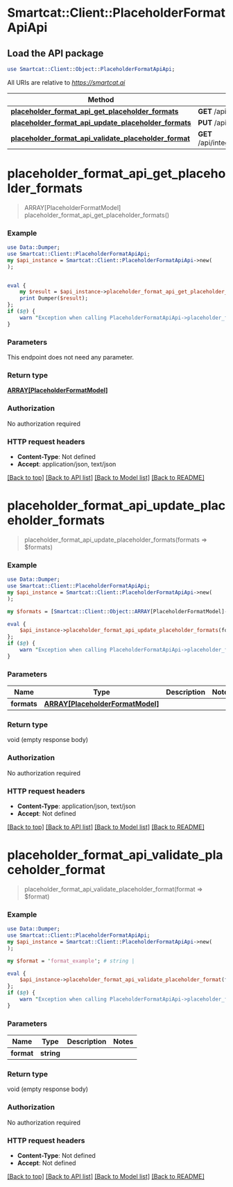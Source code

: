# Smartcat::Client::PlaceholderFormatApiApi

## Load the API package
```perl
use Smartcat::Client::Object::PlaceholderFormatApiApi;
```

All URIs are relative to *https://smartcat.ai*

Method | HTTP request | Description
------------- | ------------- | -------------
[**placeholder_format_api_get_placeholder_formats**](PlaceholderFormatApiApi.md#placeholder_format_api_get_placeholder_formats) | **GET** /api/integration/v1/placeholders | 
[**placeholder_format_api_update_placeholder_formats**](PlaceholderFormatApiApi.md#placeholder_format_api_update_placeholder_formats) | **PUT** /api/integration/v1/placeholders | 
[**placeholder_format_api_validate_placeholder_format**](PlaceholderFormatApiApi.md#placeholder_format_api_validate_placeholder_format) | **GET** /api/integration/v1/placeholders/validate | 


# **placeholder_format_api_get_placeholder_formats**
> ARRAY[PlaceholderFormatModel] placeholder_format_api_get_placeholder_formats()



### Example 
```perl
use Data::Dumper;
use Smartcat::Client::PlaceholderFormatApiApi;
my $api_instance = Smartcat::Client::PlaceholderFormatApiApi->new(
);


eval { 
    my $result = $api_instance->placeholder_format_api_get_placeholder_formats();
    print Dumper($result);
};
if ($@) {
    warn "Exception when calling PlaceholderFormatApiApi->placeholder_format_api_get_placeholder_formats: $@\n";
}
```

### Parameters
This endpoint does not need any parameter.

### Return type

[**ARRAY[PlaceholderFormatModel]**](PlaceholderFormatModel.md)

### Authorization

No authorization required

### HTTP request headers

 - **Content-Type**: Not defined
 - **Accept**: application/json, text/json

[[Back to top]](#) [[Back to API list]](../README.md#documentation-for-api-endpoints) [[Back to Model list]](../README.md#documentation-for-models) [[Back to README]](../README.md)

# **placeholder_format_api_update_placeholder_formats**
> placeholder_format_api_update_placeholder_formats(formats => $formats)



### Example 
```perl
use Data::Dumper;
use Smartcat::Client::PlaceholderFormatApiApi;
my $api_instance = Smartcat::Client::PlaceholderFormatApiApi->new(
);

my $formats = [Smartcat::Client::Object::ARRAY[PlaceholderFormatModel]->new()]; # ARRAY[PlaceholderFormatModel] | 

eval { 
    $api_instance->placeholder_format_api_update_placeholder_formats(formats => $formats);
};
if ($@) {
    warn "Exception when calling PlaceholderFormatApiApi->placeholder_format_api_update_placeholder_formats: $@\n";
}
```

### Parameters

Name | Type | Description  | Notes
------------- | ------------- | ------------- | -------------
 **formats** | [**ARRAY[PlaceholderFormatModel]**](PlaceholderFormatModel.md)|  | 

### Return type

void (empty response body)

### Authorization

No authorization required

### HTTP request headers

 - **Content-Type**: application/json, text/json
 - **Accept**: Not defined

[[Back to top]](#) [[Back to API list]](../README.md#documentation-for-api-endpoints) [[Back to Model list]](../README.md#documentation-for-models) [[Back to README]](../README.md)

# **placeholder_format_api_validate_placeholder_format**
> placeholder_format_api_validate_placeholder_format(format => $format)



### Example 
```perl
use Data::Dumper;
use Smartcat::Client::PlaceholderFormatApiApi;
my $api_instance = Smartcat::Client::PlaceholderFormatApiApi->new(
);

my $format = 'format_example'; # string | 

eval { 
    $api_instance->placeholder_format_api_validate_placeholder_format(format => $format);
};
if ($@) {
    warn "Exception when calling PlaceholderFormatApiApi->placeholder_format_api_validate_placeholder_format: $@\n";
}
```

### Parameters

Name | Type | Description  | Notes
------------- | ------------- | ------------- | -------------
 **format** | **string**|  | 

### Return type

void (empty response body)

### Authorization

No authorization required

### HTTP request headers

 - **Content-Type**: Not defined
 - **Accept**: Not defined

[[Back to top]](#) [[Back to API list]](../README.md#documentation-for-api-endpoints) [[Back to Model list]](../README.md#documentation-for-models) [[Back to README]](../README.md)

